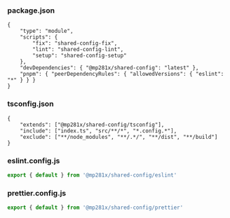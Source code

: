 ### package.json

```jsonc
{
	"type": "module",
	"scripts": {
		"fix": "shared-config-fix",
		"lint": "shared-config-lint",
		"setup": "shared-config-setup"
	},
	"devDependencies": { "@mp281x/shared-config": "latest" },
	"pnpm": { "peerDependencyRules": { "allowedVersions": { "eslint": "*" } } }
}
```

### tsconfig.json

```jsonc
{
	"extends": ["@mp281x/shared-config/tsconfig"],
	"include": ["index.ts", "src/**/*", "*.config.*"],
	"exclude": ["**/node_modules", "**/.*/", "**/dist", "**/build"]
}
```

### eslint.config.js

```js
export { default } from '@mp281x/shared-config/eslint'
```

### prettier.config.js

```js
export { default } from '@mp281x/shared-config/prettier'
```
